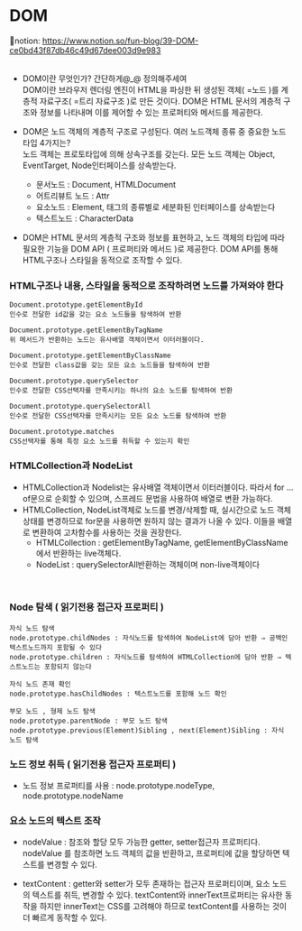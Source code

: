 # DOM 
📕notion: https://www.notion.so/fun-blog/39-DOM-ce0bd43f87db46c49d67dee003d9e983<br>
<br>

- DOM이란 무엇인가? 간단하게@_@ 정의해주세여<br>
DOM이란 브라우저 렌더링 엔진이 HTML을 파싱한 뒤 생성된 객체( =노드 )를 
계층적 자료구조( =트리 자료구조 )로 만든 것이다. DOM은 HTML 문서의 계층적 구조와 정보를 나타내며 이를 제어할 수 있는 프로퍼티와 메서드를 제공한다. <br>

- DOM은 노드 객체의 계층적 구조로 구성된다. 여러 노드객체 종류 중 중요한 노드 타입 4가지는?<br>
노드 객체는 프로토타입에 의해 상속구조를 갖는다. 모든 노드 객체는 Object, EventTarget, Node인터페이스를 상속받는다.
    - 문서노드 : Document, HTMLDocument
    - 어트리뷰트 노드 : Attr
    - 요소노드 : Element, 태그의 종류별로 세분화된 인터페이스를 상속받는다
    - 텍스트노드 : CharacterData
      <br>

- DOM은 HTML 문서의 계층적 구조와 정보를 표현하고, 노드 객체의 타입에 따라 필요한 기능을 DOM API ( 프로퍼티와 메서드 )로 제공한다. DOM API를 통해 HTML구조나 스타일을 동적으로 조작할 수 있다.

### HTML구조나 내용, 스타일을 동적으로 조작하려면 노드를 가져와야 한다
```
Document.prototype.getElementById
인수로 전달한 id값을 갖는 요소 노드들을 탐색하여 반환

Document.prototype.getElementByTagName
위 메서드가 반환하는 노드는 유사배열 객체이면서 이터러블이다.

Document.prototype.getElementByClassName
인수로 전달한 class값을 갖는 모든 요소 노드들을 탐색하여 반환

Document.prototype.querySelector
인수로 전달한 CSS선택자를 만족시키는 하나의 요소 노드를 탐색하여 반환

Document.prototype.querySelectorAll
인수로 전달한 CSS선택자를 만족시키는 모든 요소 노드를 탐색하여 반환

Document.prototype.matches
CSS선택자를 통해 특정 요소 노드를 취득할 수 있는지 확인
``` 

### HTMLCollection과 NodeList
- HTMLCollection과 Nodelist는 유사배열 객체이면서 이터러블이다. 따라서  for … of문으로 순회할 수 있으며, 스프레드 문법을 사용하여 배열로 변환 가능하다.
- HTMLCollection, NodeList객체로 노드를 변경/삭제할 때, 실시간으로 노드 객체 상태를 변경하므로 for문을 사용하면 원하지 않는 결과가 나올 수 있다.  이들을 배열로 변환하여 고차함수를 사용하는 것을 권장한다. <br>
    - HTMLCollection : getElementByTagName, getElementByClassName에서 반환하는 live객체다. <br>
    - NodeList : querySelectorAll반환하는 객체이며 non-live객체이다<br>
<br>

### Node 탐색 ( 읽기전용 접근자 프로퍼티 )
```
자식 노드 탐색
node.prototype.childNodes : 자식노드를 탐색하여 NodeList에 담아 반환 ⇒ 공백인 텍스트노드까지 포함될 수 있다
node.prototype.children : 자식노드를 탐색하여 HTMLCollection에 담아 반환 ⇒ 텍스트노드는 포함되지 않는다
        
자식 노드 존재 확인
node.prototype.hasChildNodes : 텍스트노드를 포함해 노드 확인
    
부모 노드 , 형제 노드 탐색 
node.prototype.parentNode : 부모 노드 탐색
node.prototype.previous(Element)Sibling , next(Element)Sibling : 자식 노드 탐색
```

### 노드 정보 취득 ( 읽기전용 접근자 프로퍼티 )
- 노드 정보 프로퍼티를 사용 : node.prototype.nodeType, node.prototype.nodeName

### 요소 노드의 텍스트 조작
- nodeValue : 
참조와 할당 모두 가능한 getter, setter접근자 프로퍼티다. nodeValue 를 참조하면 노드 객체의 값을 반환하고, 프로퍼티에 값을 할당하면 텍스트를 변경할 수 있다.
    
- textContent : 
getter와 setter가 모두 존재하는 접근자 프로퍼티이며, 요소 노드의 텍스트를 취득, 변경할 수 있다. textContent와 innerText프로퍼티는 유사한 동작을 하지만 innerText는 CSS를 고려해야 하므로 textContent를 사용하는 것이 더 빠르게 동작할 수 있다.
    
